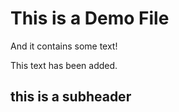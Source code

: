 # This is a Demo File 

And it contains some text!

This text has been added.

## this is a subheader 
